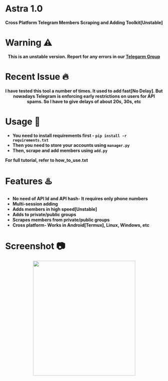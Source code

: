 # Astra 1.0
<p align='center'><b>Cross Platform Telegram Members Scraping and Adding Toolkit[Unstable]</b></p>

# Warning ⚠️

<p align='center'><b> This is an unstable version. Report for any errors in our <a href='https://telegram.me/Techmedies_Hub'> Telegarm Group </a>
  </p>

# Recent Issue 🔥

<p align='center'> I have tested this tool a number of times. It used to add fast[No Delay]. But nowadays Telegram is enforcing early restrictions on users
  for API spams. So I have to give delays of about 20s, 30s, etc
  </p>

# Usage 🧰

* You need to install requirements first - `pip install -r requirements.txt`
* Then you need to store your accounts using `manager.py`
* Then, scrape and add members using `add.py`

<b> For full tutorial, refer to how_to_use.txt </b>

# Features ♨️

* No need of API Id and API hash- It requires only phone numbers
* Multi-session adding 
* Adds members in high speed[Unstable]
* Adds to private/public groups
* Scrapes members from private/public groups
* Cross platform- Works in Android[Termux], Linux, Windows, etc

# Screenshot 📷
<p align='center'><img src='https://github.com/Cryptonian007/Astra/blob/main/img/img1.jpg' width='327' height='368.5'></p>
